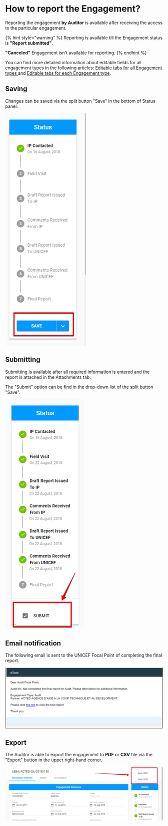 # How to report the Engagement?

Reporting the engagement **by Auditor** is available after receiving the access to the particular engagement.

{% hint style="warning" %}
Reporting is available till the Engagement status is **"Report submitted"**. 

**"Canceled"** Engagement isn't available for reporting.
{% endhint %}

You can find more detailed information about editable fields for all engagement types in the following articles: [Editable tabs for all Engagement types ](editable-tabs-for-all-engagements-types.md)and [Editable tabs for each Engagement type](editable-tabs-for-each-engagement-type/).

## Saving

Changes can be saved via the split button "Save" in the bottom of Status panel.

![Save button](../../../.gitbook/assets/36.png)

## Submitting

Submitting is available after all required information is entered and the report is attached in the Attachments tab.

The "Submit" option can be find in the drop-down list of the split button "Save".  

![Submit button](../../../.gitbook/assets/37.png)

## **Email notification**

The following email is sent to the UNICEF Focal Point of completing the final report.

![Email of completion the final report of engagement](../../../.gitbook/assets/38.png)

## **Export** 

The Auditor is able to export the engagement to **PDF** or **CSV** file via the "Export" button in the upper right-hand corner.

![Export options](../../../.gitbook/assets/49.png)


